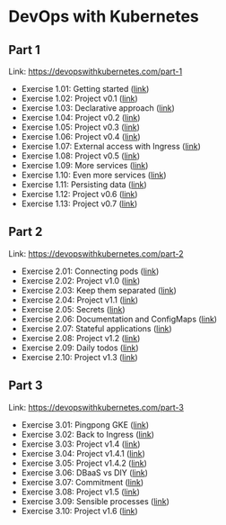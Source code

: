 # DevOps with Kubernetes

## Part 1

Link: <https://devopswithkubernetes.com/part-1>

- Exercise 1.01: Getting started ([link](https://github.com/ahojukka5/tkt-dwk-part-1/tree/1.01))
- Exercise 1.02: Project v0.1 ([link](https://github.com/ahojukka5/tkt-dwk-part-1/tree/1.02))
- Exercise 1.03: Declarative approach ([link](https://github.com/ahojukka5/tkt-dwk-part-1/tree/1.03))
- Exercise 1.04: Project v0.2 ([link](https://github.com/ahojukka5/tkt-dwk-part-1/tree/1.04))
- Exercise 1.05: Project v0.3 ([link](https://github.com/ahojukka5/tkt-dwk-part-1/tree/1.05))
- Exercise 1.06: Project v0.4 ([link](https://github.com/ahojukka5/tkt-dwk-part-1/tree/1.06))
- Exercise 1.07: External access with Ingress ([link](https://github.com/ahojukka5/tkt-dwk-part-1/tree/1.07))
- Exercise 1.08: Project v0.5 ([link](https://github.com/ahojukka5/tkt-dwk-part-1/tree/1.08))
- Exercise 1.09: More services ([link](https://github.com/ahojukka5/tkt-dwk-part-1/tree/1.09))
- Exercise 1.10: Even more services ([link](https://github.com/ahojukka5/tkt-dwk-part-1/tree/1.10))
- Exercise 1.11: Persisting data ([link](https://github.com/ahojukka5/tkt-dwk-part-1/tree/1.11))
- Exercise 1.12: Project v0.6 ([link](https://github.com/ahojukka5/tkt-dwk-part-1/tree/1.12))
- Exercise 1.13: Project v0.7 ([link](https://github.com/ahojukka5/tkt-dwk-part-1/tree/1.13))

## Part 2

Link: <https://devopswithkubernetes.com/part-2>

- Exercise 2.01: Connecting pods ([link](https://github.com/ahojukka5/tkt-dwk-part-2/tree/2.01))
- Exercise 2.02: Project v1.0 ([link](https://github.com/ahojukka5/tkt-dwk-part-2/tree/2.02))
- Exercise 2.03: Keep them separated ([link](https://github.com/ahojukka5/tkt-dwk-part-2/tree/2.03))
- Exercise 2.04: Project v1.1 ([link](https://github.com/ahojukka5/tkt-dwk-part-2/tree/2.04))
- Exercise 2.05: Secrets ([link](https://github.com/ahojukka5/tkt-dwk-part-2/tree/2.05))
- Exercise 2.06: Documentation and ConfigMaps ([link](https://github.com/ahojukka5/tkt-dwk-part-2/tree/2.06))
- Exercise 2.07: Stateful applications ([link](https://github.com/ahojukka5/tkt-dwk-part-2/tree/2.07))
- Exercise 2.08: Project v1.2 ([link](https://github.com/ahojukka5/tkt-dwk-part-2/tree/2.08))
- Exercise 2.09: Daily todos ([link](https://github.com/ahojukka5/tkt-dwk-part-2/tree/2.09))
- Exercise 2.10: Project v1.3 ([link](https://github.com/ahojukka5/tkt-dwk-part-2/tree/2.10))

## Part 3

Link: <https://devopswithkubernetes.com/part-3>

- Exercise 3.01: Pingpong GKE ([link](https://github.com/ahojukka5/tkt-dwk-part-3/tree/3.01))
- Exercise 3.02: Back to Ingress ([link](https://github.com/ahojukka5/tkt-dwk-part-3/tree/3.02))
- Exercise 3.03: Project v1.4 ([link](https://github.com/ahojukka5/tkt-dwk-part-3/tree/3.03))
- Exercise 3.04: Project v1.4.1 ([link](https://github.com/ahojukka5/tkt-dwk-part-3/tree/3.04))
- Exercise 3.05: Project v1.4.2 ([link](https://github.com/ahojukka5/tkt-dwk-part-3/tree/3.05))
- Exercise 3.06: DBaaS vs DIY ([link](https://github.com/ahojukka5/tkt-dwk-part-3/tree/3.06))
- Exercise 3.07: Commitment ([link](https://github.com/ahojukka5/tkt-dwk-part-3/tree/3.07))
- Exercise 3.08: Project v1.5 ([link](https://github.com/ahojukka5/tkt-dwk-part-3/tree/3.08))
- Exercise 3.09: Sensible processes ([link](https://github.com/ahojukka5/tkt-dwk-part-3/tree/3.09))
- Exercise 3.10: Project v1.6 ([link](https://github.com/ahojukka5/tkt-dwk-part-3/tree/3.10))
